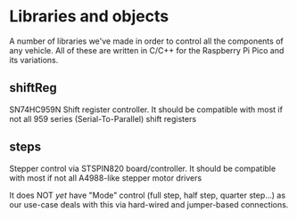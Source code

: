# Libraries and objects

A number of libraries we've made in order to control all the components of any vehicle. All of these are written in C/C++ for the Raspberry Pi Pico and its variations.

## shiftReg

SN74HC959N Shift register controller. It should be compatible with most if not all 959 series (Serial-To-Parallel) shift registers

## steps

Stepper control via STSPIN820 board/controller. It should be compatible with most if not all A4988-like stepper motor drivers

It does NOT *yet* have "Mode" control (full step, half step, quarter step...) as our use-case deals with this via hard-wired and jumper-based connections.
